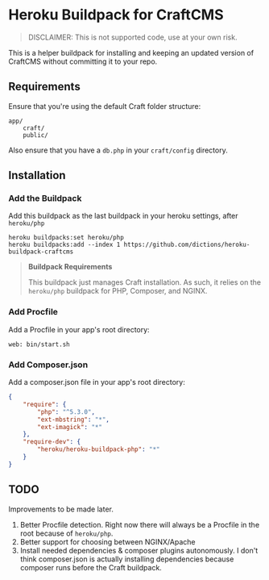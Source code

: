 # Heroku Buildpack for CraftCMS

> DISCLAIMER: This is not supported code, use at your own risk.

This is a helper buildpack for installing and keeping an updated version of CraftCMS without committing it to your repo.

## Requirements
Ensure that you're using the default Craft folder structure:

```
app/
	craft/
	public/
```

Also ensure that you have a `db.php` in your `craft/config` directory.

## Installation

### Add the Buildpack

Add this buildpack as the last buildpack in your heroku settings, after `heroku/php`

```
heroku buildpacks:set heroku/php
heroku buildpacks:add --index 1 https://github.com/dictions/heroku-buildpack-craftcms
```

> **Buildpack Requirements**
>
> This buildpack just manages Craft installation. As such, it relies on the `heroku/php` buildpack for PHP, Composer, and NGINX.

### Add Procfile

Add a Procfile in your app's root directory:

```
web: bin/start.sh
```

### Add Composer.json

Add a composer.json file in your app's root directory:

```json
{
	"require": {
		"php": "^5.3.0",
		"ext-mbstring": "*",
		"ext-imagick": "*"
	},
	"require-dev": {
		"heroku/heroku-buildpack-php": "*"
	}
}
```

## TODO
Improvements to be made later.

1. Better Procfile detection. Right now there will always be a Procfile in the root because of `heroku/php`.
2. Better support for choosing between NGINX/Apache
3. Install needed dependencies & composer plugins autonomously. I don't think composer.json is actually installing dependencies because composer runs before the Craft buildpack.